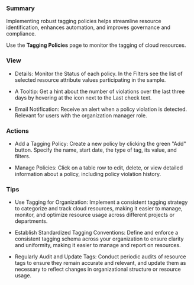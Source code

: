 ### **Summary**

Implementing robust tagging policies helps streamline resource identification, enhances automation, and improves governance and compliance. 

Use the **Tagging Policies** page to monitor the tagging of cloud resources.

### **View**

- Details: Monitor the Status of each policy. In the Filters see the list of selected resource attribute values participating in the sample. 

- A Tooltip: Get a hint about the number of violations over the last three days by hovering at the icon next to the Last check text.

- Email Notification: Receive an alert when a policy violation is detected. Relevant for users with the organization manager role.

### **Actions**

- Add a Tagging Policy: Create a new policy by clicking the green "Add" button. Specify the name, start date, the type of tag, its value, and filters.

- Manage Policies: Click on a table row to edit, delete, or view detailed information about a policy, including policy violation history.

### **Tips**

- Use Tagging for Organization: Implement a consistent tagging strategy to categorize and track cloud resources, making it easier to manage, monitor, and optimize resource usage across different projects or departments.

- Establish Standardized Tagging Conventions: Define and enforce a consistent tagging schema across your organization to ensure clarity and uniformity, making it easier to manage and report on resources.

- Regularly Audit and Update Tags: Conduct periodic audits of resource tags to ensure they remain accurate and relevant, and update them as necessary to reflect changes in organizational structure or resource usage.
